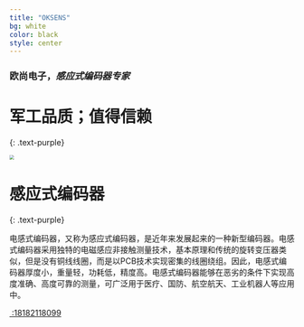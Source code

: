 ```yaml
---
title: "OKSENS"
bg: white
color: black
style: center
---
```


### 欧尚电子，*感应式编码器专家*

# 军工品质；值得信赖

{: .text-purple}

<img src="https://oksens.github.io/web2/img/emcoder1.png" style="zoom:50%;" div align = center />

# 感应式编码器
{: .text-purple}

电感式编码器，又称为感应式编码器，是近年来发展起来的一种新型编码器。电感式编码器采用独特的电磁感应非接触测量技术，基本原理和传统的旋转变压器类似，但是没有铜线线圈，而是以PCB技术实现密集的线圈绕组。因此，电感式编码器厚度小，重量轻，功耗低，精度高。电感式编码器能够在恶劣的条件下实现高度准确、高度可靠的测量，可广泛用于医疗、国防、航空航天、工业机器人等应用中。

<span id="forkongithub">
  <a href="{{ site.source_link }}" class="bg-blue"><i class="fa fa-phone"></i>
 :18182118099
  </a>
</span>
